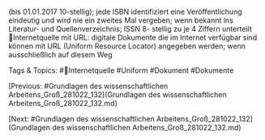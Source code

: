 (bis 01.01.2017 10-stellig); jede ISBN identifiziert eine Veröffentlichung eindeutig und wird 
nie ein zweites Mal vergeben; wenn bekannt ins Literatur- und Quellenverzeichnis; ISSN 8-
stellig zu je 4 Ziffern unterteilt
Internetquelle mit URL: digitale Dokumente die im Internet verfügbar sind können mit URL 
(Uniform Resource Locator) angegeben werden; wenn ausschließlich auf diesem Weg 

   Tags & Topics:
   #Internetquelle
   #Uniform
   #Dokument
   #Dokumente

[Previous: #Grundlagen des wissenschaftlichen Arbeitens_Groß_281022_132](Grundlagen des wissenschaftlichen Arbeitens_Groß_281022_132.md)

[Next: #Grundlagen des wissenschaftlichen Arbeitens_Groß_281022_132](Grundlagen des wissenschaftlichen Arbeitens_Groß_281022_132.md)